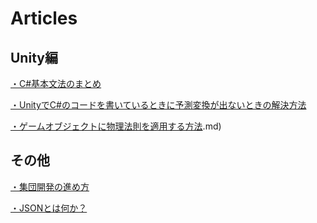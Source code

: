 # Articles

## Unity編

[・C#基本文法のまとめ](https://github.com/KazukiOtomo/Articles/blob/main/%E8%A8%98%E4%BA%8B%E4%B8%80%E8%A6%A7/C%23%E5%9F%BA%E6%9C%AC%E6%96%87%E6%B3%95%E3%81%BE%E3%81%A8%E3%82%81.md)

[・UnityでC#のコードを書いているときに予測変換が出ないときの解決方法](https://github.com/KazukiOtomo/Articles/blob/main/%E8%A8%98%E4%BA%8B%E4%B8%80%E8%A6%A7/Unity%E3%81%A7%E4%BA%88%E6%B8%AC%E5%A4%89%E6%8F%9B%E3%81%8C%E5%87%BA%E3%81%AA%E3%81%84%E3%81%A8%E3%81%8D%E3%81%AE%E8%A7%A3%E6%B1%BA%E6%96%B9%E6%B3%95.md)

[・ゲームオブジェクトに物理法則を適用する方法](https://github.com/KazukiOtomo/Articles/blob/main/%E8%A8%98%E4%BA%8B%E4%B8%80%E8%A6%A7/%E3%82%AA%E3%83%96%E3%82%B8%E3%82%A7%E3%82%AF%E3%83%88%E3%81%AB%E7%89%A9%E7%90%86%E6%B3%95%E5%89%87%E3%82%92%E9%81%A9%E7%94%A8%E3%81%99%E3%82%8B%EF%BC%88RIditbody).md)



## その他
[・集団開発の進め方](https://github.com/KazukiOtomo/Articles/blob/main/%E8%A8%98%E4%BA%8B%E4%B8%80%E8%A6%A7/%E9%9B%86%E5%9B%A3%E9%96%8B%E7%99%BA%E3%81%AE%E9%80%B2%E3%82%81%E6%96%B9.md)

[・JSONとは何か？](https://github.com/KazukiOtomo/Articles/blob/main/%E8%A8%98%E4%BA%8B%E4%B8%80%E8%A6%A7/JSON%E3%81%A8%E3%81%AF.md)
